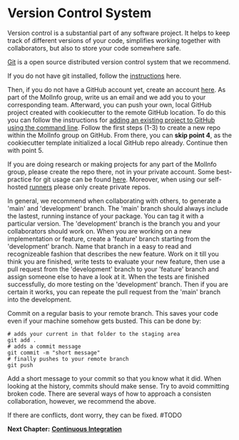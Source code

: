 # Version Control System

Version control is a substantial part of any software project. It helps to keep track of different versions of your code, simplifies working together with collaborators, but also to store your code somewhere safe.

[Git](https://git-scm.com/) is a open source distributed version control system that we recommend.

If you do not have git installed, follow the [instructions](https://git-scm.com/downloads) here.

Then, if you do not have a GitHub account yet, create an account [here](https://github.com/).
As part of the MolInfo group, write us an email and we add you to your corresponding team.
Afterward, you can push your own, local GitHub project created with cookiecutter to the remote GitHub location.
To do this you can follow the instructions for [adding an existing project to GitHub using the command line](https://docs.github.com/en/get-started/importing-your-projects-to-github/importing-source-code-to-github/adding-locally-hosted-code-to-github#adding-a-local-repository-to-github-using-git). Follow the first steps (1-3) to create a new repo within the MolInfo group on GitHub. From there, you can **skip point 4**, as the cookiecutter template initialized a local GitHub repo already.
Continue then with point 5.

If you are doing research or making projects for any part of the MolInfo group, please create the repo there, not in your private account.
Some best-practice for git usage can be found [here](https://deepsource.io/blog/git-best-practices/).
Moreover, when using our self-hosted [runners](https://docs.github.com/en/actions/hosting-your-own-runners/about-self-hosted-runners) please only create private repos.

In general, we recommend when collaborating with others, to generate a 'main' and 'development' branch.
The 'main' branch should always include the lastest, running instance of your package. You can tag it with a particular version.
The 'development' branch is the branch you and your collaborators should work on.
When you are working on a new implementation or feature, create a 'feature' branch starting from the 'development' branch. Name that branch in a easy to read and recognizeable fashion that describes the new feature.
Work on it till you think you are finished, write tests to evaluate your new feature, then use a pull request from the 'development' branch to your 'feature' branch and assign someone else to have a look at it.
When the tests are finished successfully, do more testing on the 'development' branch. Then if you are certain it works, you can repeate the pull request from the 'main' branch into the development.

Commit on a regular basis to your remote branch. This saves your code even if your machine somehow gets busted. This can be done by:
```
# adds your current in that folder to the staging area
git add .
# adds a commit message
git commit -m "short message"
# finally pushes to your remote branch
git push
```    
Add a short message to your commit so that you know what it did. When looking at the history, commits should make sense.
Try to avoid committing broken code.
There are several ways of how to approach a consisten collaboration, however, we recommend the above.

If there are conflicts, dont worry, they can be fixed. #TODO


__Next Chapter:__ [__Continuous Integration__](https://github.com/molinfo-vienna/wiki/blob/main/CI_TEST.md)